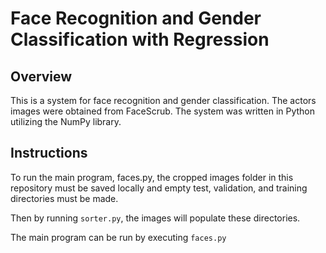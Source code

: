 # Face Recognition and Gender Classification with Regression

## Overview
This is a system for face recognition and gender classification. The actors images were obtained from FaceScrub. The system was written in Python utilizing the NumPy library.

## Instructions

To run the main program, faces.py, the cropped images folder in this repository must be saved locally and empty test, validation, and training directories must be made.

Then by running `sorter.py`, the images will populate these directories.

The main program can be run by executing `faces.py`



